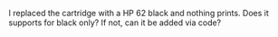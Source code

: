 I replaced the cartridge with a HP 62 black and nothing prints. Does it supports for black only? If not, can it be added via code?